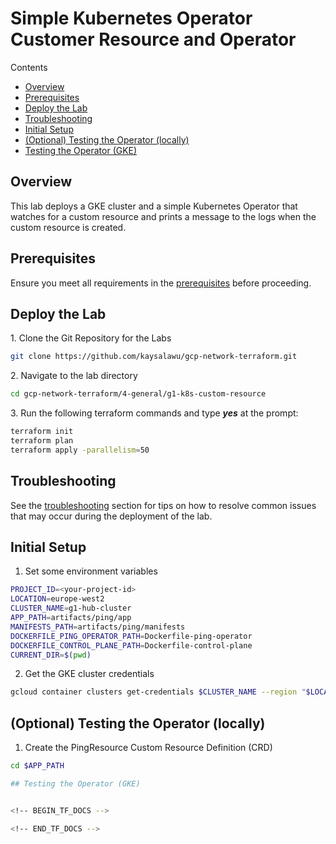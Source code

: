 
# Simple Kubernetes Operator Customer Resource and Operator <!-- omit from toc -->

Contents
- [Overview](#overview)
- [Prerequisites](#prerequisites)
- [Deploy the Lab](#deploy-the-lab)
- [Troubleshooting](#troubleshooting)
- [Initial Setup](#initial-setup)
- [(Optional) Testing the Operator (locally)](#optional-testing-the-operator-locally)
- [Testing the Operator (GKE)](#testing-the-operator-gke)


## Overview

This lab deploys a GKE cluster and a simple Kubernetes Operator that watches for a custom resource and prints a message to the logs when the custom resource is created.

## Prerequisites

Ensure you meet all requirements in the [prerequisites](../../prerequisites/README.md) before proceeding.

## Deploy the Lab

1\. Clone the Git Repository for the Labs

 ```sh
 git clone https://github.com/kaysalawu/gcp-network-terraform.git
 ```

2\. Navigate to the lab directory

```sh
cd gcp-network-terraform/4-general/g1-k8s-custom-resource
```

3\. Run the following terraform commands and type ***yes*** at the prompt:

 ```sh
 terraform init
 terraform plan
 terraform apply -parallelism=50
 ```

 ## Troubleshooting

See the [troubleshooting](../../troubleshooting/README.md) section for tips on how to resolve common issues that may occur during the deployment of the lab.


## Initial Setup

1. Set some environment variables

```sh
PROJECT_ID=<your-project-id>
LOCATION=europe-west2
CLUSTER_NAME=g1-hub-cluster
APP_PATH=artifacts/ping/app
MANIFESTS_PATH=artifacts/ping/manifests
DOCKERFILE_PING_OPERATOR_PATH=Dockerfile-ping-operator
DOCKERFILE_CONTROL_PLANE_PATH=Dockerfile-control-plane
CURRENT_DIR=$(pwd)
```

2. Get the GKE cluster credentials

```sh
gcloud container clusters get-credentials $CLUSTER_NAME --region "$LOCATION-b" --project=$PROJECT_ID
```

## (Optional) Testing the Operator (locally)

1. Create the PingResource Custom Resource Definition (CRD)

```sh
cd $APP_PATH

## Testing the Operator (GKE)


<!-- BEGIN_TF_DOCS -->

<!-- END_TF_DOCS -->
